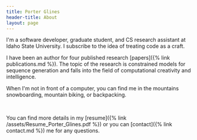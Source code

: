 ```yaml
---
title: Porter Glines
header-title: About
layout: page
---
```


I'm a software developer, graduate student, and CS research assistant at Idaho State University. I subscribe to the idea of treating code as a craft.

I have been an author for four published research [papers]({% link publications.md %}). The topic of the research is constrained models for sequence generation and falls into the field of computational creativity and intelligence.

When I'm not in front of a computer, you can find me in the mountains snowboarding, mountain biking, or backpacking.

<br>

You can find more details in my [resume]({% link /assets/Resume_Porter_Glines.pdf %}) or you can [contact]({% link contact.md %}) me for any questions.